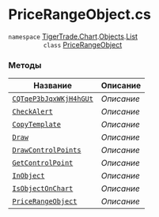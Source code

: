 
# PriceRangeObject.cs
`namespace` [TigerTrade.Chart](../../../../TigerTrade.Chart.md).[Objects](../../../../TigerTrade.Chart/Objects.md).[List](../../../../TigerTrade.Chart/Objects/List.md)  
&nbsp;&nbsp;&nbsp;&nbsp;&nbsp;&nbsp;&nbsp;&nbsp;&nbsp;&nbsp;&nbsp;&nbsp;&nbsp;&nbsp;&nbsp;&nbsp;&nbsp;&nbsp;`class` [PriceRangeObject](../PriceRangeObject.cs.md)

### Методы
| Название | Описание |
| --- | --- |
| [`CQTqeP3bJqxWKjH4hGUt`](./Методы/CQTqeP3bJqxWKjH4hGUt.md) | *Описание* |
| [`CheckAlert`](./Методы/CheckAlert.md) | *Описание* |
| [`CopyTemplate`](./Методы/CopyTemplate.md) | *Описание* |
| [`Draw`](./Методы/Draw.md) | *Описание* |
| [`DrawControlPoints`](./Методы/DrawControlPoints.md) | *Описание* |
| [`GetControlPoint`](./Методы/GetControlPoint.md) | *Описание* |
| [`InObject`](./Методы/InObject.md) | *Описание* |
| [`IsObjectOnChart`](./Методы/IsObjectOnChart.md) | *Описание* |
| [`PriceRangeObject`](./Методы/PriceRangeObject.md) | *Описание* |
